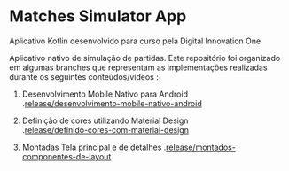 # Matches Simulator App

Aplicativo Kotlin desenvolvido para curso pela Digital Innovation One

Aplicativo nativo de simulação de partidas. Este repositório foi organizado em algumas branches que representam as implementações realizadas durante os seguintes conteúdos/vídeos : 

1. Desenvolvimento Mobile Nativo para Android     
        .[release/desenvolvimento-mobile-nativo-android](https://github.com/Billmetal/matches-simulator-app/tree/release/desenvolvimento-mobile-nativo-android)

2. Definição de cores utilizando Material Design     
        .[release/definido-cores-com-material-design](https://github.com/Billmetal/matches-simulator-app/tree/release/definido-cores-com-material-design)

3. Montadas Tela principal e de detalhes
        .[release/montados-componentes-de-layout](https://github.com/Billmetal/matches-simulator-app/tree/release/montados-componentes-de-layout)

